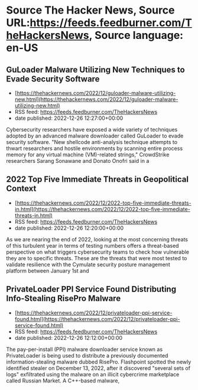 # Source The Hacker News, Source URL:https://feeds.feedburner.com/TheHackersNews, Source language: en-US

## GuLoader Malware Utilizing New Techniques to Evade Security Software
 - [https://thehackernews.com/2022/12/guloader-malware-utilizing-new.html](https://thehackernews.com/2022/12/guloader-malware-utilizing-new.html)
 - RSS feed: https://feeds.feedburner.com/TheHackersNews
 - date published: 2022-12-26 12:27:00+00:00

Cybersecurity researchers have exposed a wide variety of techniques adopted by an advanced malware downloader called GuLoader to evade security software.
"New shellcode anti-analysis technique attempts to thwart researchers and hostile environments by scanning entire process memory for any virtual machine (VM)-related strings," CrowdStrike researchers Sarang Sonawane and Donato Onofri said in a

## 2022 Top Five Immediate Threats in Geopolitical Context
 - [https://thehackernews.com/2022/12/2022-top-five-immediate-threats-in.html](https://thehackernews.com/2022/12/2022-top-five-immediate-threats-in.html)
 - RSS feed: https://feeds.feedburner.com/TheHackersNews
 - date published: 2022-12-26 12:20:00+00:00

As we are nearing the end of 2022, looking at the most concerning threats of this turbulent year in terms of testing numbers offers a threat-based perspective on what triggers cybersecurity teams to check how vulnerable they are to specific threats. These are the threats that were most tested to validate resilience with the Cymulate security posture management platform between January 1st and

## PrivateLoader PPI Service Found Distributing Info-Stealing RisePro Malware
 - [https://thehackernews.com/2022/12/privateloader-ppi-service-found.html](https://thehackernews.com/2022/12/privateloader-ppi-service-found.html)
 - RSS feed: https://feeds.feedburner.com/TheHackersNews
 - date published: 2022-12-26 12:12:00+00:00

The pay-per-install (PPI) malware downloader service known as PrivateLoader is being used to distribute a previously documented information-stealing malware dubbed RisePro.
Flashpoint spotted the newly identified stealer on December 13, 2022, after it discovered "several sets of logs" exfiltrated using the malware on an illicit cybercrime marketplace called Russian Market.
A C++-based malware,

